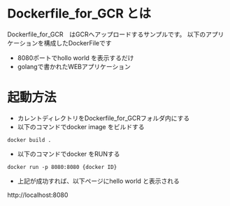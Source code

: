 
# Dockerfile_for_GCR とは

Dockerfile_for_GCR　はGCRへアップロードするサンプルです。
以下のアプリケーションを構成したDockerFileです

- 8080ポートでhollo world を表示するだけ
- golangで書かれたWEBアプリケーション

# 起動方法

- カレントディレクトリをDockerfile_for_GCRフォルダ内にする
- 以下のコマンドでdocker image をビルドする

```
docker build . 
```

- 以下のコマンドでdocker をRUNする

```
docker run -p 8080:8080 {docker ID}
```

- 上記が成功すれば、以下ページにhello world と表示される

http://localhost:8080
